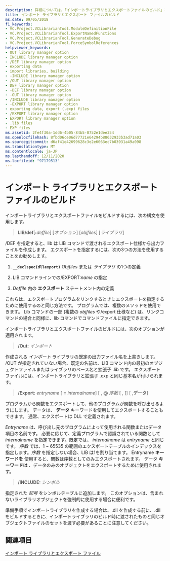 ```yaml
---
description: 詳細については、「インポートライブラリとエクスポートファイルのビルド」を参照してください。
title: インポート ライブラリとエクスポート ファイルのビルド
ms.date: 09/05/2018
f1_keywords:
- VC.Project.VCLibrarianTool.ModuleDefinitionFile
- VC.Project.VCLibrarianTool.ExportNamedFunctions
- VC.Project.VCLibrarianTool.GenerateDebug
- VC.Project.VCLibrarianTool.ForceSymbolReferences
helpviewer_keywords:
- OUT library manager option
- INCLUDE library manager option
- /DEF library manager option
- exporting data
- import libraries, building
- -INCLUDE library manager option
- /OUT library manager option
- DEF library manager option
- -DEF library manager option
- -OUT library manager option
- /INCLUDE library manager option
- -EXPORT library manager option
- exporting data, export (.exp) files
- /EXPORT library manager option
- EXPORT library manager option
- .lib files
- EXP files
ms.assetid: 2fe4f30a-1dd6-4b05-84b5-0752e1dee354
ms.openlocfilehash: 8fbd06ce06d77721e64294b88632933b3ad71a03
ms.sourcegitcommit: d6af41e42699628c3e2e6063ec7b03931a49a098
ms.translationtype: MT
ms.contentlocale: ja-JP
ms.lasthandoff: 12/11/2020
ms.locfileid: "97179513"
---
```

# <a name="building-an-import-library-and-export-file"></a>インポート ライブラリとエクスポート ファイルのビルド

インポートライブラリとエクスポートファイルをビルドするには、次の構文を使用します。

> **LIB/def**[**:**<em>deffile</em>] [*オプション*] [*objfiles*] [*ライブラリ*]

/DEF を指定すると、lib は LIB コマンドで渡されるエクスポート仕様から出力ファイルを作成します。 エクスポートを指定するには、次の3つの方法を使用することをお勧めします。

1. **`__declspec(dllexport)`** *Objfiles* または *ライブラリ* の1つの定義

1. LIB コマンドラインでの/EXPORT:*name* の指定

1. *Deffile* 内の **エクスポート** ステートメント内の定義

これらは、エクスポートプログラムをリンクするときにエクスポートを指定するために使用するのと同じ方法です。 プログラムでは、複数のメソッドを使用できます。 Lib コマンドの一部 (複数の *objfiles* や/export 仕様など) は、リンクコマンドの場合と同様に、lib コマンドでコマンドファイルに指定できます。

インポートライブラリとエクスポートファイルのビルドには、次のオプションが適用されます。

> **/Out:** *インポート*

作成される *インポート* ライブラリの既定の出力ファイル名を上書きします。 /OUT が指定されていない場合、既定の名前は、LIB コマンド内の最初のオブジェクトファイルまたはライブラリのベース名と拡張子 .lib です。 エクスポートファイルには、インポートライブラリと拡張子 .exp と同じ基本名が付けられます。

> **/Export:** *entryname* \[ **=** *internalname*] \[ , **\@** <em>序数</em> \[ , ]] \[ ,**データ**]

プログラムから関数をエクスポートして、他のプログラムが関数を呼び出せるようにします。 データは、 **データ** キーワードを使用してエクスポートすることもできます。 通常、エクスポートは DLL で定義されます。

*Entryname* は、呼び出し元のプログラムによって使用される関数またはデータ項目の名前です。 必要に応じて、定義プログラムで認識されている関数として *internalname* を指定できます。既定では、 *internalname* は *entryname* と同じです。 *序数* では、1 ~ 65535 の範囲のエクスポートテーブルのインデックスを指定します。*序数* を指定しない場合、LIB は1を割り当てます。 Entryname **キーワードを** 使用すると、関数は序数としてのみエクスポートされます。 データ **キーワードは** 、データのみのオブジェクトをエクスポートするために使用されます。

> **/INCLUDE:** *シンボル*

指定された *記号* をシンボルテーブルに追加します。 このオプションは、含まれないライブラリオブジェクトを強制的に使用する場合に便利です。

準備手順でインポートライブラリを作成する場合は、.dll を作成する前に、.dll をビルドするときに、インポートライブラリのビルド時に渡されたものと同じオブジェクトファイルのセットを渡す必要があることに注意してください。

## <a name="see-also"></a>関連項目

[インポート ライブラリとエクスポート ファイル](working-with-import-libraries-and-export-files.md)
